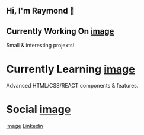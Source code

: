 ## Hi, I'm Raymond 👋

## Currently Working On [image](https://github.com/user-attachments/assets/e879a495-9a58-420a-8712-76bbbcafa817)

Small & interesting projexts!

# Currently Learning [image](https://github.com/user-attachments/assets/f69febef-2f4d-4aea-940e-921de32ac68b)

Advanced HTML/CSS/REACT components & features.

# Social [image](https://github.com/user-attachments/assets/416ea27d-962c-4acd-8a01-679ef94d06a9)

[image](https://github.com/user-attachments/assets/884178bd-7d98-4013-bf6d-35cc4b5bd34a) [Linkedin](https://www.linkedin.com/in/raymond-podojil-b042a31b6)



<!--
**podo8784/podo8784** is a ✨ _special_ ✨ repository because its `README.md` (this file) appears on your GitHub profile.

Here are some ideas to get you started:

- 🔭 I’m currently working on ...
- 🌱 I’m currently learning ...
- 👯 I’m looking to collaborate on ...
- 🤔 I’m looking for help with ...
- 💬 Ask me about ...
- 📫 How to reach me: ...
- 😄 Pronouns: ...
- ⚡ Fun fact: ...
-->
